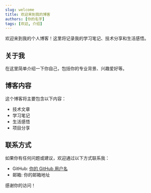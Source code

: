```yaml
---
slug: welcome
title: 欢迎来到我的博客
authors: [你的名字]
tags: [欢迎, 介绍]
---
```


欢迎来到我的个人博客！这里将记录我的学习笔记、技术分享和生活感悟。

## 关于我

在这里简单介绍一下你自己，包括你的专业背景、兴趣爱好等。

## 博客内容

这个博客将主要包含以下内容：

- 技术文章
- 学习笔记
- 生活感悟
- 项目分享

## 联系方式

如果你有任何问题或建议，欢迎通过以下方式联系我：

- GitHub: [你的 GitHub 用户名](https://github.com/你的GitHub用户名)
- 邮箱: 你的邮箱地址

感谢你的访问！
